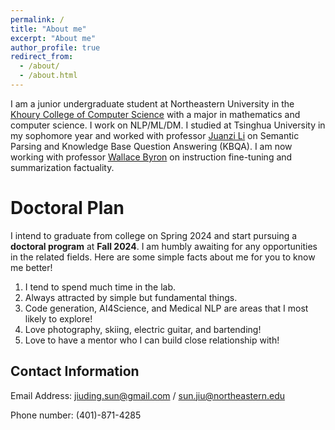 ```yaml
---
permalink: /
title: "About me"
excerpt: "About me"
author_profile: true
redirect_from: 
  - /about/
  - /about.html
---
```


I am a junior undergraduate student at Northeastern University in the [Khoury College of Computer Science](https://www.khoury.northeastern.edu/) with a major in mathematics and computer science. I work on NLP/ML/DM. I studied at Tsinghua University in my sophomore year and worked with professor [Juanzi Li](http://keg.cs.tsinghua.edu.cn/persons/ljz/) on Semantic Parsing and Knowledge Base Question Answering (KBQA). I am now working with professor [Wallace Byron](https://www.byronwallace.com/) on instruction fine-tuning and summarization factuality.

Doctoral Plan
======

I intend to graduate from college on Spring 2024 and start pursuing a **doctoral program** at **Fall 2024**. I am humbly awaiting for any opportunities in the related fields. Here are some simple facts about me for you to know me better!

1. I tend to spend much time in the lab. 
2. Always attracted by simple but fundamental things.
3. Code generation, AI4Science, and Medical NLP are areas that I most likely to explore!
4. Love photography, skiing, electric guitar, and bartending!
5. Love to have a mentor who I can build close relationship with!


Contact Information
------
Email Address: jiuding.sun@gmail.com / sun.jiu@northeastern.edu 

Phone number: (401)-871-4285


